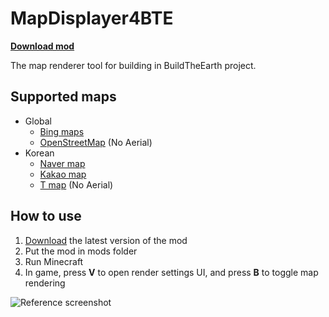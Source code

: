 # MapDisplayer4BTE
[**Download mod**][latest version download link]

The map renderer tool for building in BuildTheEarth project.



## Supported maps

* Global
  * [Bing maps](https://www.bing.com/maps)
  * [OpenStreetMap](http://openstreetmap.org/) (No Aerial)
* Korean
  * [Naver map](https://map.naver.com/)
  * [Kakao map](https://map.kakao.com/)
  * [T map](https://www.tmap.co.kr/) (No Aerial)



## How to use

1. [Download][latest version download link] the latest version of the mod
2. Put the mod in mods folder
3. Run Minecraft
4. In game, press **V** to open render settings UI, and press **B** to toggle map rendering

![Reference screenshot](https://github.com/tf2mandeokyi/MapDisplayer4BTE/raw/master/docs/screenshot0.png "Location: Manhattan, New York (40.70339 N, 74.01777 W)")

[latest version download link]: https://github.com/tf2mandeokyi/MapDisplayer4BTE/releases/download/1.01.2/mapdisp4bte-1.01.2.jar
